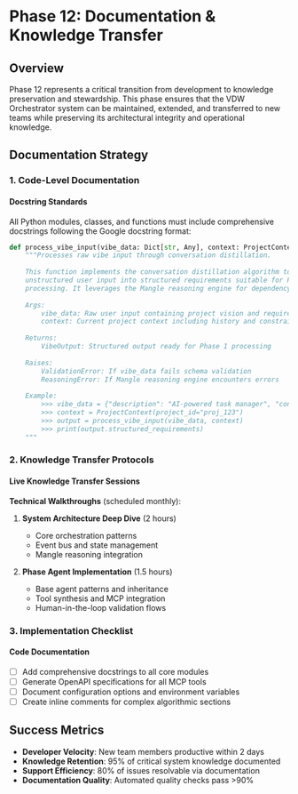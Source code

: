 # Phase 12: Documentation & Knowledge Transfer

## Overview

Phase 12 represents a critical transition from development to knowledge preservation and stewardship. This phase ensures that the VDW Orchestrator system can be maintained, extended, and transferred to new teams while preserving its architectural integrity and operational knowledge.

## Documentation Strategy

### 1. Code-Level Documentation

#### Docstring Standards
All Python modules, classes, and functions must include comprehensive docstrings following the Google docstring format:

```python
def process_vibe_input(vibe_data: Dict[str, Any], context: ProjectContext) -> VibeOutput:
    """Processes raw vibe input through conversation distillation.
    
    This function implements the conversation distillation algorithm to transform
    unstructured user input into structured requirements suitable for Phase 1
    processing. It leverages the Mangle reasoning engine for dependency analysis.
    
    Args:
        vibe_data: Raw user input containing project vision and requirements
        context: Current project context including history and constraints
        
    Returns:
        VibeOutput: Structured output ready for Phase 1 processing
        
    Raises:
        ValidationError: If vibe_data fails schema validation
        ReasoningError: If Mangle reasoning engine encounters errors
        
    Example:
        >>> vibe_data = {"description": "AI-powered task manager", "constraints": []}
        >>> context = ProjectContext(project_id="proj_123")
        >>> output = process_vibe_input(vibe_data, context)
        >>> print(output.structured_requirements)
    """
```

### 2. Knowledge Transfer Protocols

#### Live Knowledge Transfer Sessions

**Technical Walkthroughs** (scheduled monthly):
1. **System Architecture Deep Dive** (2 hours)
   - Core orchestration patterns
   - Event bus and state management
   - Mangle reasoning integration

2. **Phase Agent Implementation** (1.5 hours)
   - Base agent patterns and inheritance
   - Tool synthesis and MCP integration
   - Human-in-the-loop validation flows

### 3. Implementation Checklist

#### Code Documentation
- [ ] Add comprehensive docstrings to all core modules
- [ ] Generate OpenAPI specifications for all MCP tools
- [ ] Document configuration options and environment variables
- [ ] Create inline comments for complex algorithmic sections

## Success Metrics

- **Developer Velocity**: New team members productive within 2 days
- **Knowledge Retention**: 95% of critical system knowledge documented
- **Support Efficiency**: 80% of issues resolvable via documentation
- **Documentation Quality**: Automated quality checks pass >90%